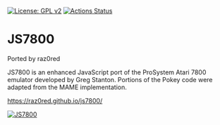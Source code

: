 [![License: GPL v2](https://img.shields.io/badge/License-GPL%20v2-blue.svg)](https://www.gnu.org/licenses/old-licenses/gpl-2.0.en.html)
[![Actions Status](https://github.com/raz0red/js7800/workflows/Build/badge.svg)](https://github.com/raz0red/js7800/actions)

# JS7800

Ported by raz0red

JS7800 is an enhanced JavaScript port of the ProSystem Atari 7800 emulator developed by Greg Stanton. 
Portions of the Pokey code were adapted from the MAME implementation.

https://raz0red.github.io/js7800/


[![JS7800](https://github.com/raz0red/js7800/raw/master/screenshots/screenshot.png)](https://raz0red.github.io/js7800/)

